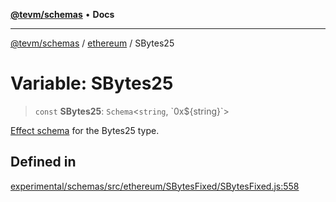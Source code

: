 [**@tevm/schemas**](../../README.md) • **Docs**

***

[@tevm/schemas](../../modules.md) / [ethereum](../README.md) / SBytes25

# Variable: SBytes25

> `const` **SBytes25**: `Schema`\<`string`, \`0x$\{string\}\`\>

[Effect schema](https://github.com/Effect-TS/schema) for the Bytes25 type.

## Defined in

[experimental/schemas/src/ethereum/SBytesFixed/SBytesFixed.js:558](https://github.com/evmts/tevm-monorepo/blob/main/experimental/schemas/src/ethereum/SBytesFixed/SBytesFixed.js#L558)
